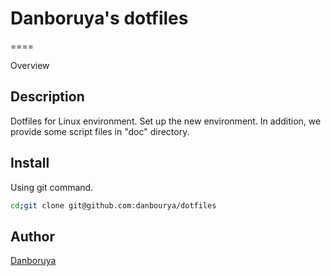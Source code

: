 # Danboruya's dotfiles
====

Overview

## Description
Dotfiles for Linux environment. Set up the new environment.
In addition, we provide some script files in "doc" directory.

## Install
Using git command.

```bash
cd;git clone git@github.com:danbourya/dotfiles
```
## Author

[Danboruya](https://github.com/danboruya)
